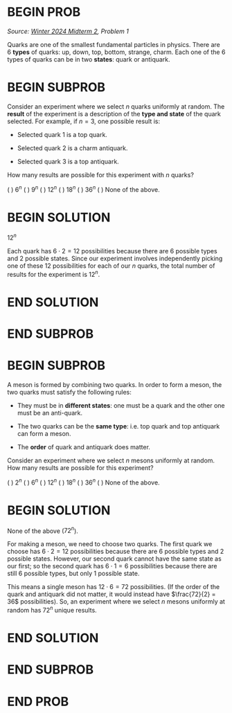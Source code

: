 # BEGIN PROB

<i>Source: [Winter 2024 Midterm 2](../wi24-midterm2/index.html), Problem 1</i>

Quarks are one of the smallest fundamental particles in
physics. There are $6$ **types** of quarks: up, down, top, bottom, strange,
charm. Each one of the $6$ types of quarks can be in two **states**: quark or antiquark.

# BEGIN SUBPROB

Consider an experiment where we select $n$ quarks uniformly at random. The **result** of the experiment is a description of the **type and state** of the quark selected. For example, if $n=3$, one possible result is:

-   Selected quark 1 is a top quark.

-   Selected quark 2 is a charm antiquark.

-   Selected quark 3 is a top antiquark.

How many results are possible for this experiment with $n$ quarks?

( ) $6^n$
( ) $9^n$
( ) $12^n$
( ) $18^n$
( ) $36^n$
( ) None of the above.

# BEGIN SOLUTION

$12^n$

Each quark has $6 \cdot 2 = 12$ possibilities because there are $6$ possible types and $2$ possible states. Since our experiment involves independently picking one of these $12$ possibilities for each of our $n$ quarks, the total number of results for the experiment is $12^n$.

# END SOLUTION

# END SUBPROB 

# BEGIN SUBPROB

A meson is formed by combining two quarks. In order to form a meson, the two quarks must satisfy the following rules:

-   They must be in **different states**: one must be a quark and 
    the other one must be an anti-quark.

-   The two quarks can be the **same type**: i.e. top quark and top
    antiquark can form a meson.

-   The **order** of quark and antiquark does matter.

Consider an experiment where we select $n$ mesons uniformly at random. How many results are possible for this experiment?

( ) $2^n$
( ) $6^n$
( ) $12^n$
( ) $18^n$
( ) $36^n$
( ) None of the above.

# BEGIN SOLUTION

None of the above ($72^n$).

For making a meson, we need to choose two quarks. The first quark we choose has $6 \cdot 2 = 12$ possibilities because there are $6$ possible types and $2$ possible states. However, our second quark cannot have the same state as our first; so the second quark has $6 \cdot 1 = 6$ possibilities because there are still $6$ possible types, but only $1$ possible state.

This means a single meson has $12 \cdot 6 = 72$ possibilities. (If the order of the quark and antiquark did not matter, it would instead have $\frac{72}{2} = 36$ possibilities). So, an experiment where we select $n$ mesons uniformly at random has $72^n$ unique results.

# END SOLUTION

# END SUBPROB

# END PROB